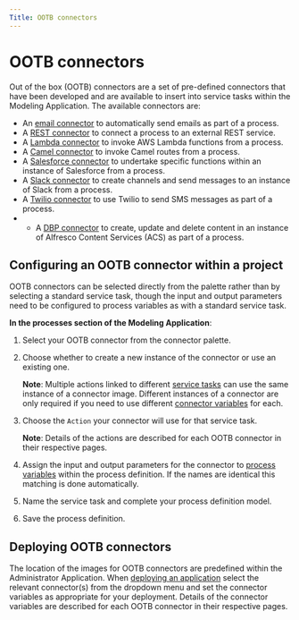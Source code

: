```yaml
---
Title: OOTB connectors
---
```


# OOTB connectors
Out of the box (OOTB) connectors are a set of pre-defined connectors that have been developed and are available to insert into service tasks within the Modeling Application. The available connectors are: 

* An [email connector](../connectors-ootb/connectors-email.md) to automatically send emails as part of a process.
* A [REST connector](../connectors-ootb/connectors-rest.md) to connect a process to an external REST service.
* A [Lambda connector](../connectors-ootb/connectors-lambda.md) to invoke AWS Lambda functions from a process.
* A [Camel connector](../connectors-ootb/connectors-camel.md) to invoke Camel routes from a process.
* A [Salesforce connector](../connectors-ootb/connectors-salesforce.md) to undertake specific functions within an instance of Salesforce from a process.
* A [Slack connector](../connectors-ootb/connectors-slack.md) to create channels and send messages to an instance of Slack from a process.
* A [Twilio connector](../connectors-ootb/connectors-twilio.md) to use Twilio to send SMS messages as part of a process.
* * A [DBP connector](../connectors-ootb/connectors-dbp.md) to create, update and delete content in an instance of Alfresco Content Services (ACS) as part of a process.

## Configuring an OOTB connector within a project
OOTB connectors can be selected directly from the palette rather than by selecting a standard service task, though the input and output parameters need to be configured to process variables as with a standard service task.

**In the processes section of the Modeling Application**:

1. Select your OOTB connector from the connector palette. 
2. Choose whether to create a new instance of the connector or use an existing one.
 
	**Note**: Multiple actions linked to different [service tasks](../../modeling-processes/processes-bpmn/bpmn-service.md) can use the same instance of a connector image. Different instances of 	a connector are only required if you need to use different [connector variables](../../modeling-connectors/README.md/#connector-variables) for each.

3. Choose the `Action` your connector will use for that service task. 

	**Note**: Details of the actions are described for each OOTB connector in their respective 	pages.

4. Assign the input and output parameters for the connector to [process variables](../../modeling-processes/README.md#process-variables) within the process definition. If the names are identical this matching is done automatically.
5. Name the service task and complete your process definition model. 
6. Save the process definition. 

## Deploying OOTB connectors
The location of the images for OOTB connectors are predefined within the Administrator Application. When [deploying an application](../../../administrator/admin-deploy.md) select the relevant connector(s) from the dropdown menu and set the connector variables as appropriate for your deployment. Details of the connector variables are described for each OOTB connector in their respective pages.